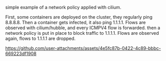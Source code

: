 simple example of a network policy applied with cilium.

First, some containers are deployed on the cluster, they regularly ping 8.8.8.8.
Then a container gets infected, it also ping 1.1.1.1.
Flows are observed with cilium/hubble, and every ICMPV4 flow is forwarded.
then a network policy is put in place to block traffic to 1.1.1.1.
Flows are observed again, flows to 1.1.1.1 are dropped.

https://github.com/user-attachments/assets/4e5fc87b-0422-4c89-bbbc-669223df1908


